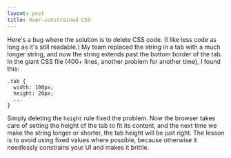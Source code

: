 ```yaml
---
layout: post
title: Over-constrained CSS
---
```

Here's a bug where the solution is to delete CSS code.
(I like less code as long as it's still readable.) My team replaced the string
in a tab with a much longer string, and now the string extends past the bottom
border of the tab. In the giant CSS file (400+ lines, another problem for
another time), I found this:

```
.tab {
  width: 100px;
  height: 20px;
  ...
}
```

Simply deleting the `height` rule fixed the problem. Now the browser takes
care of setting the height of the tab to fit its content, and the next time we
make the string longer or shorter, the tab height will be just right. The lesson is to avoid using fixed
values where possible, because otherwise it needlessly constrains your UI and
makes it brittle.
